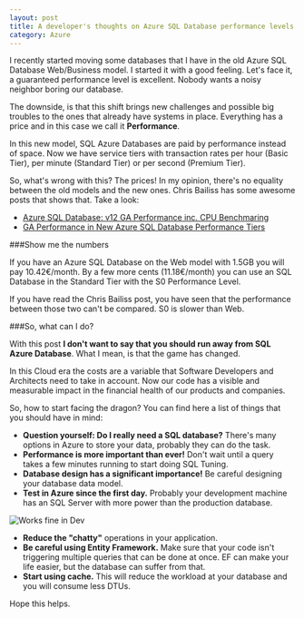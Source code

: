 ```yaml
---
layout: post
title: A developer's thoughts on Azure SQL Database performance levels
category: Azure
---
```


I recently started moving some databases that I have in the old Azure SQL Database Web/Business model. I started it with a good feeling. Let's face it, a guaranteed performance level is excellent. Nobody wants a noisy neighbor boring our database.

The downside, is that this shift brings new challenges and possible big troubles to the ones that already have systems in place. Everything has a price and in this case we call it **Performance**. 

<!--excerpt-->

In this new model, SQL Azure Databases are paid by performance instead of space. Now we have service tiers with transaction rates per hour (Basic Tier), per minute (Standard Tier) or per second (Premium Tier).

So, what's wrong with this? The prices! In my opinion, there's no equality between the old models and the new ones. Chris Bailiss has some awesome posts that shows that. Take a look:

 - [Azure SQL Database: v12 GA Performance inc. CPU Benchmaring](https://cbailiss.wordpress.com/2015/01/31/azure-sql-database-v12-ga-performance-inc-cpu-benchmaring/)
 - [GA Performance in New Azure SQL Database Performance Tiers](https://cbailiss.wordpress.com/2014/09/16/performance-in-new-azure-sql-database-performance-tiers/)


###Show me the numbers

If you have an Azure SQL Database on the Web model with 1.5GB you will pay 10.42€/month.
By a few more cents (11.18€/month) you can use an SQL Database in the Standard Tier with the S0 Performance Level.

If you have read the Chris Bailiss post, you have seen that the performance between those two can't be compared. S0 is slower than Web.

###So, what can I do?

With this post **I don't want to say that you should run away from SQL Azure Database**. What I mean, is that the game has changed. 

In this Cloud era the costs are a variable that Software Developers and Architects need to take in account. Now our code has a visible and measurable impact in the financial health of our products and companies. 

So, how to start facing the dragon?
You can find here a list of things that you should have in mind:

 - **Question yourself: Do I really need a SQL database?** There's many options in Azure to store your data, probably they can do the task.
 - **Performance is more important than ever!** Don't wait until a query takes a few minutes running to start doing SQL Tuning.
 - **Database design has a significant importance!** Be careful designing your database data model.
 - **Test in Azure since the first day.** Probably your development machine has an SQL Server with more power than the production database.

![Works fine in Dev](/images/a-developers-thoughts-on-azure-sql-database-performance-levels-works-fine-in-dev.jpg)

 - **Reduce the "chatty"** operations in your application.
 - **Be careful using Entity Framework.** Make sure that your code isn't triggering multiple queries that can be done at once. EF can make your life easier, but the database can suffer from that. 
 - **Start using cache.** This will reduce the workload at your database and you will consume less DTUs.


Hope this helps.

